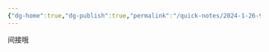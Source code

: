 ```yaml
---
{"dg-home":true,"dg-publish":true,"permalink":"/quick-notes/2024-1-26-9-53/","tags":["gardenEntry"],"dgPassFrontmatter":true}
---
```



间接哦